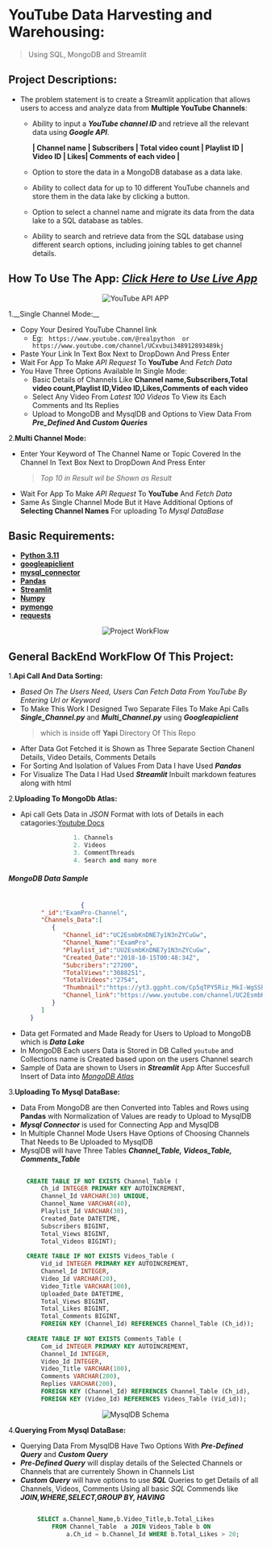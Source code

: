 # YouTube Data Harvesting and Warehousing:
  > Using SQL, MongoDB and Streamlit

## Project Descriptions:

- The problem statement is to create a Streamlit application that allows users to access and analyze data from __Multiple YouTube Channels__:
   
   - Ability to input a _**YouTube channel ID**_ and retrieve all the relevant data using _**Google API**_.
  
        __| Channel name | Subscribers | Total video count | Playlist ID | Video ID | Likes| Comments of each video |__
     
   - Option to store the data in a MongoDB database as a data lake.
   - Ability to collect data for up to 10 different YouTube channels and store them in the data lake by clicking a button.
   - Option to select a channel name and migrate its data from the data lake to a SQL database as tables.
   - Ability to search and retrieve data from the SQL database using different search options, including joining tables to get channel details.

## How To Use The App: _[Click Here to Use Live App](https://pnraj-youtube-data-harvesting-and-warehousingyoutubeapi-9xleb8.streamlit.app/)_
<p align="center">
  <img src="https://github.com/pnraj/Projects/assets/29162796/d90cf91e-1467-4fec-a7ab-5fdfad55f4c3" alt="YouTube API APP">
 </p>
1.__Single Channel Mode:__

  - Copy Your Desired YouTube Channel link 
      - Eg:  ` https://www.youtube.com/@realpython  or  https://www.youtube.com/channel/UCxvbui348912893489kj`
  - Paste Your Link In Text Box Next to DropDown And Press Enter
  - Wait For App To Make _API Request_ To **YouTube** And _Fetch Data_
  - You Have Three Options Available In Single Mode:
      - Basic Details of Channels Like  __Channel name,Subscribers,Total video count,Playlist ID,Video ID,Likes,Comments of each video__
      - Select Any Video From _Latest 100 Videos_ To View its Each Comments and Its Replies
      - Upload to MongoDB and MysqlDB and Options to View Data From **_Pre_Defined_ And _Custom Queries_** 
  
 2.__Multi Channel Mode:__
 
   - Enter Your Keyword of The Channel Name or Topic Covered In the Channel In Text Box Next to DropDown And Press Enter
      > _Top 10 in Result wil be Shown as Result_
   - Wait For App To Make _API Request_ To **YouTube** And _Fetch Data_
   - Same As Single Channel Mode But it Have Additional Options of **Selecting Channel Names** For uploading To _Mysql DataBase_
 
 ## Basic Requirements:

- __[Python 3.11](https://www.google.com/search?q=docs.python.org)__
- __[googleapiclient](https://www.google.com/search?q=googleapiclient+python)__ 
- __[mysql_connector](https://www.google.com/search?q=mysql+connector)__ 
- __[Pandas](https://www.google.com/search?q=python+pandas)__
- __[Streamlit](https://www.google.com/search?q=python+streamlit)__
- __[Numpy](https://www.google.com/search?q=numpy)__ 
- __[pymongo](https://www.google.com/search?q=pymongo)__
- __[requests](https://www.google.com/search?q=requests)__


<p align="center">
  <img src="https://github.com/pnraj/Projects/assets/29162796/72ee83a0-501d-4fae-b474-bd42fb49e101" alt="Project WorkFlow">
 </p>

## General BackEnd WorkFlow Of This Project:
1.__Api Call And Data Sorting:__

  - _Based On The Users Need, Users Can Fetch Data From YouTube By Entering Url or Keyword_ 
  - To Make This Work I Designed Two Separate Files To Make Api Calls **_Single_Channel.py_** and **_Multi_Channel.py_** using **_Googleapiclient_**
      > which is inside off __Yapi__ Directory Of This Repo
  - After Data Got Fetched it is Shown as Three Separate Section Chanenl Details, Video Details, Comments Details
  - For Sorting And Isolation of Values From Data I have Used **_Pandas_** 
  - For Visualize The Data I Had Used **_Streamlit_** Inbuilt markdown features along with html 
  
2.__Uploading To MongoDb Atlas:__
    
  - Api call Gets Data in _JSON_ Format with lots of Details in each catagories:[Youtube Docs](https://developers.google.com/youtube/v3/docs/)
  
  ``` py
                    1. Channels
                    2. Videos 
                    3. CommentThreads
                    4. Search and many more
  ```
  ##### MongoDB Data Sample
  ``` json
  
                      {
           "_id":"ExamPro-Channel",
           "Channels_Data":[
              {
                 "Channel_id":"UC2EsmbKnDNE7y1N3nZYCuGw",
                 "Channel_Name":"ExamPro",
                 "Playlist_id":"UU2EsmbKnDNE7y1N3nZYCuGw",
                 "Created_Date":"2018-10-15T00:48:34Z",
                 "Subcribers":"27200",
                 "TotalViews":"3088251",
                 "TotalVideos":"2754",
                 "Thumbnail":"https://yt3.ggpht.com/Cp5qTPY5Riz_MkI-WgSShDIfddjKlO7NYpWu-uYABE7ghCHFuF2LGAPRovaJ8DNGxswIkWGv1Q=s240-c-k-c0x00ffffff-no-rj",
                 "Channel_link":"https://www.youtube.com/channel/UC2EsmbKnDNE7y1N3nZYCuGw"
              }
           ]
        }
  ```
  - Data get Formated and Made Ready for Users to Upload to MongoDB which is **_Data Lake_** 
  - In MongoDB Each users Data is Stored in DB Called `youtube` and Collections name is Created based upon on the users Channel search
  - Sample of Data are shown to Users in **_Streamlit_** App After Succesfull Insert of Data into _[MongoDB Atlas](https://mongodb.com/)_

3.__Uploading To Mysql DataBase:__

   - Data From MongoDB are then Converted into Tables and Rows using __Pandas__ with Normalization of Values are ready to Upload to MysqlDB
   - **_Mysql Connector_** is used for Connecting App and MysqlDB 
   - In Multiple Channel Mode Users Have Options of Choosing Channels That Needs to Be Uploaded to MysqlDB
   - MysqlDB will have Three Tables **_Channel_Table, Videos_Table, Comments_Table_** 
   
   ``` sql
           
        CREATE TABLE IF NOT EXISTS Channel_Table (
            Ch_id INTEGER PRIMARY KEY AUTOINCREMENT,
            Channel_Id VARCHAR(30) UNIQUE,
            Channel_Name VARCHAR(40),
            Playlist_Id VARCHAR(30),
            Created_Date DATETIME,
            Subscribers BIGINT,
            Total_Views BIGINT,
            Total_Videos BIGINT);
     
        CREATE TABLE IF NOT EXISTS Videos_Table (
            Vid_id INTEGER PRIMARY KEY AUTOINCREMENT,
            Channel_Id INTEGER,
            Video_Id VARCHAR(20),
            Video_Title VARCHAR(100),
            Uploaded_Date DATETIME,
            Total_Views BIGINT,
            Total_Likes BIGINT,
            Total_Comments BIGINT,
            FOREIGN KEY (Channel_Id) REFERENCES Channel_Table (Ch_id));
    
        CREATE TABLE IF NOT EXISTS Comments_Table (
            Com_id INTEGER PRIMARY KEY AUTOINCREMENT,
            Channel_Id INTEGER,
            Video_Id INTEGER,
            Video_Title VARCHAR(100),
            Comments VARCHAR(200),
            Replies VARCHAR(200),
            FOREIGN KEY (Channel_Id) REFERENCES Channel_Table (Ch_id),
            FOREIGN KEY (Video_Id) REFERENCES Videos_Table (Vid_id));
   ```
   
   
   
   
   <p align="center">
  <img src="https://github.com/pnraj/Projects/assets/29162796/4be53ef8-3089-468d-af69-1a201c9c5220" alt="MysqlDB Schema">
 </p>
  


4.__Querying From Mysql DataBase:__

   - Querying Data From MysqlDB Have Two Options With **_Pre-Defined Query_** and **_Custom Query_**
   - **_Pre-Defined Query_** will display details of the Selected Channels or Channels that are currentely Shown in Channels List 
   - **_Custom Query_** will have options to use **_SQL_** Queries to get Details of all Channels, Videos, Comments Using all basic _SQL_ Commends like **_JOIN,WHERE,SELECT,GROUP BY, HAVING_**  

``` sql

        SELECT a.Channel_Name,b.Video_Title,b.Total_Likes 
            FROM Channel_Table  a JOIN Videos_Table b ON 
                a.Ch_id = b.Channel_Id WHERE b.Total_Likes > 20;

```
